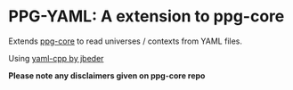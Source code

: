 # PPG-YAML: A extension to ppg-core

Extends [ppg-core](https://github.com/dAmihl/ppg-core/) to read universes / contexts from YAML files.

Using [yaml-cpp by jbeder](https://github.com/jbeder/yaml-cpp)

__Please note any disclaimers given on ppg-core repo__